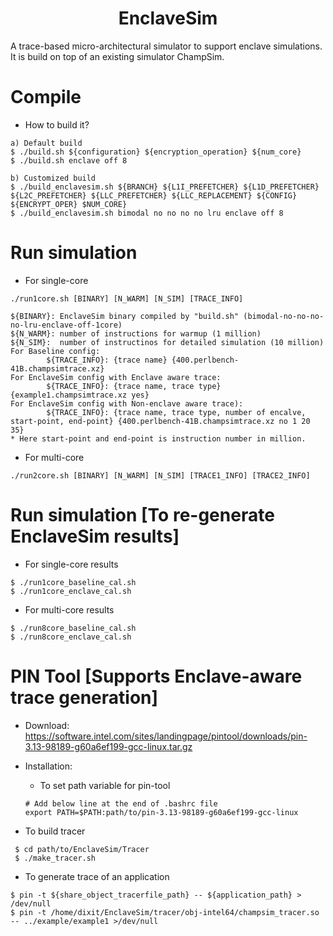 <p align="center">
  <h1 align="center"> EnclaveSim </h1>
  <p> A trace-based micro-architectural simulator to support enclave simulations. It is build on top of an existing simulator ChampSim.</p>

# Compile

* How to build it?

```
a) Default build
$ ./build.sh ${configuration} ${encryption_operation} ${num_core}
$ ./build.sh enclave off 8

b) Customized build
$ ./build_enclavesim.sh ${BRANCH} ${L1I_PREFETCHER} ${L1D_PREFETCHER} ${L2C_PREFETCHER} ${LLC_PREFETCHER} ${LLC_REPLACEMENT} ${CONFIG} ${ENCRYPT_OPER} $NUM_CORE}
$ ./build_enclavesim.sh bimodal no no no no lru enclave off 8

```

# Run simulation

* For single-core

``` 
./run1core.sh [BINARY] [N_WARM] [N_SIM] [TRACE_INFO]

${BINARY}: EnclaveSim binary compiled by "build.sh" (bimodal-no-no-no-no-lru-enclave-off-1core)
${N_WARM}: number of instructions for warmup (1 million)
${N_SIM}:  number of instructinos for detailed simulation (10 million)
For Baseline config: 
        ${TRACE_INFO}: {trace name} {400.perlbench-41B.champsimtrace.xz}
For EnclaveSim config with Enclave aware trace: 
        ${TRACE_INFO}: {trace name, trace type} {example1.champsimtrace.xz yes}
For EnclaveSim config with Non-enclave aware trace): 
        ${TRACE_INFO}: {trace name, trace type, number of encalve, start-point, end-point} {400.perlbench-41B.champsimtrace.xz no 1 20 35}
* Here start-point and end-point is instruction number in million.

```

* For multi-core 
``` 
./run2core.sh [BINARY] [N_WARM] [N_SIM] [TRACE1_INFO] [TRACE2_INFO]
```


# Run simulation [To re-generate EnclaveSim results]

* For single-core results 

```
$ ./run1core_baseline_cal.sh
$ ./run1core_enclave_cal.sh
```
* For multi-core results 

```
$ ./run8core_baseline_cal.sh
$ ./run8core_enclave_cal.sh
```


# PIN Tool [Supports Enclave-aware trace generation]
 
* Download: https://software.intel.com/sites/landingpage/pintool/downloads/pin-3.13-98189-g60a6ef199-gcc-linux.tar.gz

* Installation:

   * To set path variable for pin-tool

    ```
    # Add below line at the end of .bashrc file 
    export PATH=$PATH:path/to/pin-3.13-98189-g60a6ef199-gcc-linux
    ```

* To build tracer

 ```
  $ cd path/to/EnclaveSim/Tracer
  $ ./make_tracer.sh 
 ```

* To generate trace of an application

```
$ pin -t ${share_object_tracerfile_path} -- ${application_path} > /dev/null
$ pin -t /home/dixit/EnclaveSim/tracer/obj-intel64/champsim_tracer.so -- ../example/example1 >/dev/null
```
